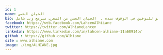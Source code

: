 ```yaml
---
id: 1
name: الحيان الحسن
bio: كشخص أنشئت المشروع واتمنى المزيد من التوفيق للتوفيق في الوقوف عنده ,  الحيان الحسن من المغرب مبرمج ويب شامل .
facebook: https://web.facebook.com/LahcenAlhiiane
twitter: https://twitter.com/AlhianeLahcen
linkedin: https://www.linkedin.com/in/lahcen-alhiane-11a68914b/
github : https://github.com/Alhiane
site : www.alhiane.com
image: ./img/ALHIANE.jpg
---
```

